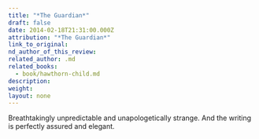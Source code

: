```yaml
---
title: "*The Guardian*"
draft: false
date: 2014-02-18T21:31:00.000Z
attribution: "*The Guardian*"
link_to_original:
nd_author_of_this_review:
related_author: .md
related_books:
  - book/hawthorn-child.md
description:
weight:
layout: none
---
```

Breathtakingly unpredictable and unapologetically strange. And the writing is perfectly assured and elegant.

